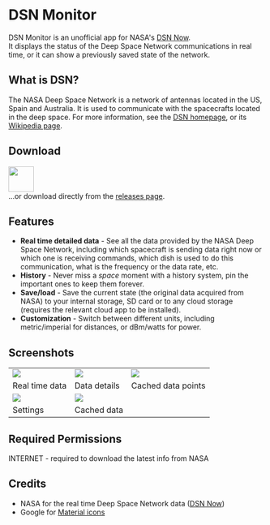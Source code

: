 DSN Monitor
===========
DSN Monitor is an unofficial app for NASA's
[DSN Now](https://eyes.nasa.gov/dsn).  
It displays the status of the Deep Space Network communications
in real time, or it can show a previously saved state of the network.

What is DSN?
------------
The NASA Deep Space Network is a network of antennas located in the US, Spain
and Australia. It is used to communicate with the spacecrafts located in the
deep space. For more information, see the
[DSN homepage](https://deepspace.jpl.nasa.gov/), or its
[Wikipedia page](https://en.wikipedia.org/wiki/NASA_Deep_Space_Network).

Download
--------
[<img src="https://play.google.com/intl/en_us/badges/images/generic/en-play-badge.png" height="50px">](https://play.google.com/store/apps/details?id=me.aeolwyr.dsnnow)  
…or download directly from the [releases page](https://github.com/aeolwyr/dsn-monitor/releases).

Features
--------
* **Real time detailed data** - See all the data provided by the NASA
Deep Space Network, including which spacecraft is sending data right now
or which one is receiving commands, which dish is used to do this
communication, what is the frequency or the data rate, etc.
* **History** - Never miss a _space_ moment with a history system, pin the
important ones to keep them forever.
* **Save/load** - Save the current state (the original data acquired from
NASA) to your internal storage, SD card or to any cloud storage
(requires the relevant cloud app to be installed).
* **Customization** - Switch between different units, including metric/imperial
for distances, or dBm/watts for power.

Screenshots
-----------
<table><tr><td>
<img src="https://cloud.githubusercontent.com/assets/8158408/12379878/70bb7d04-bd6c-11e5-982c-b89c1491715d.png" />
</td><td>
<img src="https://cloud.githubusercontent.com/assets/8158408/12379879/70f30288-bd6c-11e5-8978-1c39da8ad6ff.png" />
</td><td>
<img src="https://cloud.githubusercontent.com/assets/8158408/12379880/7112bd9e-bd6c-11e5-9c52-a7ee75e7b15f.png" />
</td></tr><tr>
<td>Real time data</td>
<td>Data details</td>
<td>Cached data points</td></tr>
<tr><td>
<img src="https://cloud.githubusercontent.com/assets/8158408/12379881/71139bb0-bd6c-11e5-82fb-32e63cb2a00a.png" />
</td><td>
<img src="https://cloud.githubusercontent.com/assets/8158408/12379882/711bfddc-bd6c-11e5-87ba-1178b3922858.png" />
</td></tr><tr>
<td>Settings</td>
<td>Cached data</td>
</tr></table>

Required Permissions
--------------------
INTERNET - required to download the latest info from NASA

Credits
-------
* NASA for the real time Deep Space Network data
([DSN Now](https://eyes.nasa.gov/dsn))
* Google for [Material icons](https://design.google.com/icons)
